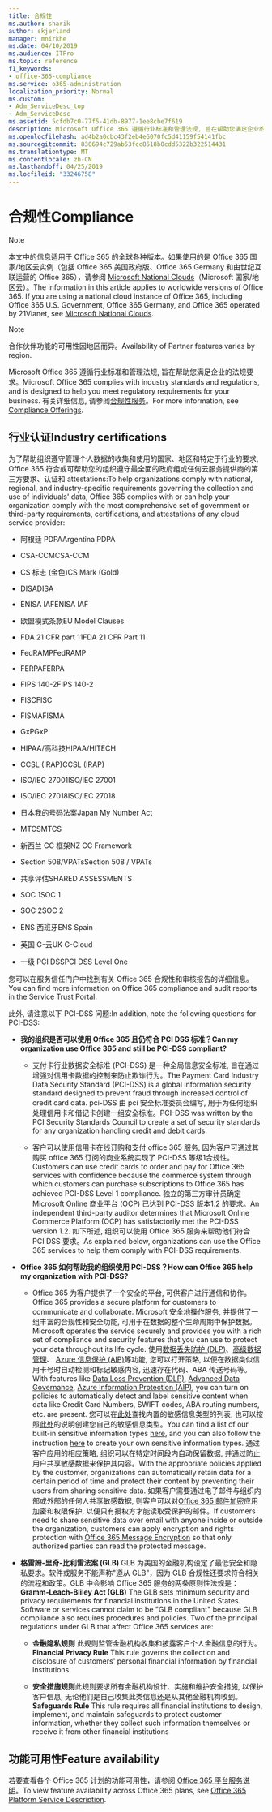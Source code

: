 ```yaml
---
title: 合规性
ms.author: sharik
author: skjerland
manager: mnirkhe
ms.date: 04/10/2019
ms.audience: ITPro
ms.topic: reference
f1_keywords:
- office-365-compliance
ms.service: o365-administration
localization_priority: Normal
ms.custom:
- Adm_ServiceDesc_top
- Adm_ServiceDesc
ms.assetid: 5cfdb7c0-77f5-41db-8977-1ee8cbe7f619
description: Microsoft Office 365 遵循行业标准和管理法规, 旨在帮助您满足企业的法规要求。 有关详细信息, 请参阅合规性服务。
ms.openlocfilehash: ad4b2a0cbc43f2eb4e6070fc5d41159f54141fbc
ms.sourcegitcommit: 830694c729ab53fcc8518b0cdd5322b322514431
ms.translationtype: MT
ms.contentlocale: zh-CN
ms.lasthandoff: 04/25/2019
ms.locfileid: "33246758"
---
```

# <a name="compliance"></a><span data-ttu-id="9c703-104">合规性</span><span class="sxs-lookup"><span data-stu-id="9c703-104">Compliance</span></span>

> [!NOTE]
> <span data-ttu-id="9c703-p102">本文中的信息适用于 Office 365 的全球各种版本。如果使用的是 Office 365 国家/地区云实例（包括 Office 365 美国政府版、Office 365 Germany 和由世纪互联运营的 Office 365），请参阅 [Microsoft National Clouds](https://go.microsoft.com/fwlink/?linkid=841582)（Microsoft 国家/地区云）。</span><span class="sxs-lookup"><span data-stu-id="9c703-p102">The information in this article applies to worldwide versions of Office 365. If you are using a national cloud instance of Office 365, including Office 365 U.S. Government, Office 365 Germany, and Office 365 operated by 21Vianet, see [Microsoft National Clouds](https://go.microsoft.com/fwlink/?linkid=841582).</span></span> 
  
> [!NOTE]
> <span data-ttu-id="9c703-107">合作伙伴功能的可用性因地区而异。</span><span class="sxs-lookup"><span data-stu-id="9c703-107">Availability of Partner features varies by region.</span></span> 
  
<span data-ttu-id="9c703-108">Microsoft Office 365 遵循行业标准和管理法规, 旨在帮助您满足企业的法规要求。</span><span class="sxs-lookup"><span data-stu-id="9c703-108">Microsoft Office 365 complies with industry standards and regulations, and is designed to help you meet regulatory requirements for your business.</span></span> <span data-ttu-id="9c703-109">有关详细信息, 请参阅[合规性服务](https://go.microsoft.com/fwlink/?linkid=864391)。</span><span class="sxs-lookup"><span data-stu-id="9c703-109">For more information, see [Compliance Offerings](https://go.microsoft.com/fwlink/?linkid=864391).</span></span>
  
## <a name="industry-certifications"></a><span data-ttu-id="9c703-110">行业认证</span><span class="sxs-lookup"><span data-stu-id="9c703-110">Industry certifications</span></span>

<span data-ttu-id="9c703-111">为了帮助组织遵守管理个人数据的收集和使用的国家、地区和特定于行业的要求, Office 365 符合或可帮助您的组织遵守最全面的政府组或任何云服务提供商的第三方要求、认证和 attestations:</span><span class="sxs-lookup"><span data-stu-id="9c703-111">To help organizations comply with national, regional, and industry-specific requirements governing the collection and use of individuals' data, Office 365 complies with or can help your organization comply with the most comprehensive set of government or third-party requirements, certifications, and attestations of any cloud service provider:</span></span>
  
- <span data-ttu-id="9c703-112">阿根廷 PDPA</span><span class="sxs-lookup"><span data-stu-id="9c703-112">Argentina PDPA</span></span>
    
- <span data-ttu-id="9c703-113">CSA-CCM</span><span class="sxs-lookup"><span data-stu-id="9c703-113">CSA-CCM</span></span>
    
- <span data-ttu-id="9c703-114">CS 标志 (金色)</span><span class="sxs-lookup"><span data-stu-id="9c703-114">CS Mark (Gold)</span></span>
    
- <span data-ttu-id="9c703-115">DISA</span><span class="sxs-lookup"><span data-stu-id="9c703-115">DISA</span></span>
    
- <span data-ttu-id="9c703-116">ENISA IAF</span><span class="sxs-lookup"><span data-stu-id="9c703-116">ENISA IAF</span></span>
    
- <span data-ttu-id="9c703-117">欧盟模式条款</span><span class="sxs-lookup"><span data-stu-id="9c703-117">EU Model Clauses</span></span>
    
- <span data-ttu-id="9c703-118">FDA 21 CFR part 11</span><span class="sxs-lookup"><span data-stu-id="9c703-118">FDA 21 CFR Part 11</span></span>
    
- <span data-ttu-id="9c703-119">FedRAMP</span><span class="sxs-lookup"><span data-stu-id="9c703-119">FedRAMP</span></span>
    
- <span data-ttu-id="9c703-120">FERPA</span><span class="sxs-lookup"><span data-stu-id="9c703-120">FERPA</span></span>
    
- <span data-ttu-id="9c703-121">FIPS 140-2</span><span class="sxs-lookup"><span data-stu-id="9c703-121">FIPS 140-2</span></span>
    
- <span data-ttu-id="9c703-122">FISC</span><span class="sxs-lookup"><span data-stu-id="9c703-122">FISC</span></span>
    
- <span data-ttu-id="9c703-123">FISMA</span><span class="sxs-lookup"><span data-stu-id="9c703-123">FISMA</span></span>
    
- <span data-ttu-id="9c703-124">GxP</span><span class="sxs-lookup"><span data-stu-id="9c703-124">GxP</span></span>
    
- <span data-ttu-id="9c703-125">HIPAA/高科技</span><span class="sxs-lookup"><span data-stu-id="9c703-125">HIPAA/HITECH</span></span>
    
- <span data-ttu-id="9c703-126">CCSL (IRAP)</span><span class="sxs-lookup"><span data-stu-id="9c703-126">CCSL (IRAP)</span></span>
    
- <span data-ttu-id="9c703-127">ISO/IEC 27001</span><span class="sxs-lookup"><span data-stu-id="9c703-127">ISO/IEC 27001</span></span>
    
- <span data-ttu-id="9c703-128">ISO/IEC 27018</span><span class="sxs-lookup"><span data-stu-id="9c703-128">ISO/IEC 27018</span></span>
    
- <span data-ttu-id="9c703-129">日本我的号码法案</span><span class="sxs-lookup"><span data-stu-id="9c703-129">Japan My Number Act</span></span>
    
- <span data-ttu-id="9c703-130">MTCS</span><span class="sxs-lookup"><span data-stu-id="9c703-130">MTCS</span></span>
    
- <span data-ttu-id="9c703-131">新西兰 CC 框架</span><span class="sxs-lookup"><span data-stu-id="9c703-131">NZ CC Framework</span></span>
    
- <span data-ttu-id="9c703-132">Section 508/VPATs</span><span class="sxs-lookup"><span data-stu-id="9c703-132">Section 508 / VPATs</span></span>
    
- <span data-ttu-id="9c703-133">共享评估</span><span class="sxs-lookup"><span data-stu-id="9c703-133">SHARED ASSESSMENTS</span></span>
    
- <span data-ttu-id="9c703-134">SOC 1</span><span class="sxs-lookup"><span data-stu-id="9c703-134">SOC 1</span></span>
    
- <span data-ttu-id="9c703-135">SOC 2</span><span class="sxs-lookup"><span data-stu-id="9c703-135">SOC 2</span></span>
    
- <span data-ttu-id="9c703-136">ENS 西班牙</span><span class="sxs-lookup"><span data-stu-id="9c703-136">ENS Spain</span></span>
    
- <span data-ttu-id="9c703-137">英国 G-云</span><span class="sxs-lookup"><span data-stu-id="9c703-137">UK G-Cloud</span></span>
    
- <span data-ttu-id="9c703-138">一级 PCI DSS</span><span class="sxs-lookup"><span data-stu-id="9c703-138">PCI DSS Level One</span></span>
    
<span data-ttu-id="9c703-139">您可以在服务信任门户中找到有关 Office 365 合规性和审核报告的详细信息。</span><span class="sxs-lookup"><span data-stu-id="9c703-139">You can find more information on Office 365 compliance and audit reports in the Service Trust Portal.</span></span>
  
<span data-ttu-id="9c703-140">此外, 请注意以下 PCI-DSS 问题:</span><span class="sxs-lookup"><span data-stu-id="9c703-140">In addition, note the following questions for PCI-DSS:</span></span>
  
- <span data-ttu-id="9c703-141">**我的组织是否可以使用 Office 365 且仍符合 PCI DSS 标准？**</span><span class="sxs-lookup"><span data-stu-id="9c703-141">**Can my organization use Office 365 and still be PCI-DSS compliant?**</span></span>
    
  - <span data-ttu-id="9c703-142">支付卡行业数据安全标准 (PCI-DSS) 是一种全局信息安全标准, 旨在通过增强对信用卡数据的控制来防止欺诈行为。</span><span class="sxs-lookup"><span data-stu-id="9c703-142">The Payment Card Industry Data Security Standard (PCI-DSS) is a global information security standard designed to prevent fraud through increased control of credit card data.</span></span> <span data-ttu-id="9c703-143">pci-DSS 由 pci 安全标准委员会编写, 用于为任何组织处理信用卡和借记卡创建一组安全标准。</span><span class="sxs-lookup"><span data-stu-id="9c703-143">PCI-DSS was written by the PCI Security Standards Council to create a set of security standards for any organization handling credit and debit cards.</span></span>
    
  - <span data-ttu-id="9c703-144">客户可以使用信用卡在线订购和支付 office 365 服务, 因为客户可通过其购买 office 365 订阅的商业系统实现了 PCI-DSS 等级1合规性。</span><span class="sxs-lookup"><span data-stu-id="9c703-144">Customers can use credit cards to order and pay for Office 365 services with confidence because the commerce system through which customers can purchase subscriptions to Office 365 has achieved PCI-DSS Level 1 compliance.</span></span> <span data-ttu-id="9c703-145">独立的第三方审计员确定 Microsoft Online 商业平台 (OCP) 已达到 PCI-DSS 版本1.2 的要求。</span><span class="sxs-lookup"><span data-stu-id="9c703-145">An independent third-party auditor determines that Microsoft Online Commerce Platform (OCP) has satisfactorily met the PCI-DSS version 1.2.</span></span> <span data-ttu-id="9c703-146">如下所述, 组织可以使用 Office 365 服务来帮助他们符合 PCI DSS 要求。</span><span class="sxs-lookup"><span data-stu-id="9c703-146">As explained below, organizations can use the Office 365 services to help them comply with PCI-DSS requirements.</span></span>
    
- <span data-ttu-id="9c703-147">**Office 365 如何帮助我的组织使用 PCI-DSS？**</span><span class="sxs-lookup"><span data-stu-id="9c703-147">**How can Office 365 help my organization with PCI-DSS?**</span></span>
    
  - <span data-ttu-id="9c703-148">Office 365 为客户提供了一个安全的平台, 可供客户进行通信和协作。</span><span class="sxs-lookup"><span data-stu-id="9c703-148">Office 365 provides a secure platform for customers to communicate and collaborate.</span></span> <span data-ttu-id="9c703-149">Microsoft 安全地操作服务, 并提供了一组丰富的合规性和安全功能, 可用于在数据的整个生命周期中保护数据。</span><span class="sxs-lookup"><span data-stu-id="9c703-149">Microsoft operates the service securely and provides you with a rich set of compliance and security features that you can use to protect your data throughout its life cycle.</span></span> <span data-ttu-id="9c703-150">使用[数据丢失防护 (DLP)](https://go.microsoft.com/fwlink/?linkid=868520)、[高级数据管理](https://go.microsoft.com/fwlink/?linkid=863925)、 [Azure 信息保护 (AIP)](https://go.microsoft.com/fwlink/?linkid=868521)等功能, 您可以打开策略, 以便在数据类似信用卡号时自动检测和标记敏感内容, 迅速存在代码、ABA 传送号码等。</span><span class="sxs-lookup"><span data-stu-id="9c703-150">With features like [Data Loss Prevention (DLP)](https://go.microsoft.com/fwlink/?linkid=868520), [Advanced Data Governance](https://go.microsoft.com/fwlink/?linkid=863925), [Azure Information Protection (AIP)](https://go.microsoft.com/fwlink/?linkid=868521), you can turn on policies to automatically detect and label sensitive content when data like Credit Card Numbers, SWIFT codes, ABA routing numbers, etc. are present.</span></span> <span data-ttu-id="9c703-151">您可以在[此处](https://go.microsoft.com/fwlink/?linkid=868522)查找内置的敏感信息类型的列表, 也可以按照[此处](https://go.microsoft.com/fwlink/?linkid=868523)的说明创建您自己的敏感信息类型。</span><span class="sxs-lookup"><span data-stu-id="9c703-151">You can find a list of our built-in sensitive information types [here](https://go.microsoft.com/fwlink/?linkid=868522), and you can also follow the instruction [here](https://go.microsoft.com/fwlink/?linkid=868523) to create your own sensitive information types.</span></span> <span data-ttu-id="9c703-152">通过客户应用的相应策略, 组织可以在特定时间段内自动保留数据, 并通过防止用户共享敏感数据来保护其内容。</span><span class="sxs-lookup"><span data-stu-id="9c703-152">With the appropriate policies applied by the customer, organizations can automatically retain data for a certain period of time and protect their content by preventing their users from sharing sensitive data.</span></span> <span data-ttu-id="9c703-153">如果客户需要通过电子邮件与组织内部或外部的任何人共享敏感数据, 则客户可以对[Office 365 邮件加密](https://go.microsoft.com/fwlink/?linkid=858986)应用加密和权限保护, 以便只有授权方才能读取受保护的邮件。</span><span class="sxs-lookup"><span data-stu-id="9c703-153">If customers need to share sensitive data over email with anyone inside or outside the organization, customers can apply encryption and rights protection with [Office 365 Message Encryption](https://go.microsoft.com/fwlink/?linkid=858986) so that only authorized parties can read the protected message.</span></span> 
    
- <span data-ttu-id="9c703-p107">**格雷姆-里奇-比利雷法案 (GLB)** GLB 为美国的金融机构设定了最低安全和隐私要求。软件或服务不能声称"遵从 GLB"，因为 GLB 合规性还要求符合相关的流程和政策。GLB 中会影响 Office 365 服务的两条原则性法规是：</span><span class="sxs-lookup"><span data-stu-id="9c703-p107">**Gramm-Leach-Bliley Act (GLB)** The GLB sets minimum security and privacy requirements for financial institutions in the United States. Software or services cannot claim to be "GLB compliant" because GLB compliance also requires procedures and policies. Two of the principal regulations under GLB that affect Office 365 services are:</span></span> 
    
  - <span data-ttu-id="9c703-157">**金融隐私规则** 此规则监管金融机构收集和披露客户个人金融信息的行为。</span><span class="sxs-lookup"><span data-stu-id="9c703-157">**Financial Privacy Rule** This rule governs the collection and disclosure of customers' personal financial information by financial institutions.</span></span> 
    
  - <span data-ttu-id="9c703-158">**安全措施规则**此规则要求所有金融机构设计、实施和维护安全措施, 以保护客户信息, 无论他们是自己收集此类信息还是从其他金融机构收到。</span><span class="sxs-lookup"><span data-stu-id="9c703-158">**Safeguards Rule** This rule requires all financial institutions to design, implement, and maintain safeguards to protect customer information, whether they collect such information themselves or receive it from other financial institutions</span></span> 
    
## <a name="feature-availability"></a><span data-ttu-id="9c703-159">功能可用性</span><span class="sxs-lookup"><span data-stu-id="9c703-159">Feature availability</span></span>

<span data-ttu-id="9c703-160">若要查看各个 Office 365 计划的功能可用性，请参阅 [Office 365 平台服务说明](https://technet.microsoft.com/en-us/library/office-365-platform-service-description.aspx)。</span><span class="sxs-lookup"><span data-stu-id="9c703-160">To view feature availability across Office 365 plans, see [Office 365 Platform Service Description](https://technet.microsoft.com/en-us/library/office-365-platform-service-description.aspx).</span></span>
  

